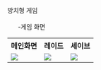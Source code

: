 방치형 게임<br/><br/>
  &nbsp;&nbsp;&nbsp;&nbsp;&nbsp;&nbsp;-게임 화면<br/>
<table align= "center">
  <th>메인화면</th><th>레이드</th><th>세이브</th>
  <tr>
    <td><img src="https://user-images.githubusercontent.com/106128885/212598693-d981a860-89e3-47c2-aede-b8e063dc7c5f.jpg" style="max-width : 100%;"></td>
    <td><img src="https://user-images.githubusercontent.com/106128885/212598727-aba5cafd-7fa2-44d2-b26d-086ad095f326.jpg" style="max-width : 100%;"></td>
    <td><img src="https://user-images.githubusercontent.com/106128885/212598734-12fd42ea-39cb-46a9-a24b-392143ac4cf7.jpg" style="max-width : 100%;"></td>
  </tr>
</table>
